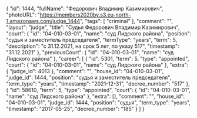 {
    "id": 1444,
    "fullName": "Федорович Владимир Казимирович",
    "photoURL": "https://members2020by.s3.eu-north-1.amazonaws.com/judge_1444",
    "tags": [
        "criminal"
    ],
    "comment": "",
    "layout": "judge",
    "title": "Судья Федорович Владимир Казимирович",
    "court": {
        "id": "04-010-03-01",
        "name": "суд Лидского района",
        "position": "судья и заместитель председателя",
        "termType": "years",
        "term": 5,
        "description": "c 31.12.2021, на срок 5 лет, по указу 517",
        "timestamp": "31.12.2021"
    },
    "previousCourt": {
        "id": "04-010-03-01",
        "name": "суд Лидского района"
    },
    "career": [
        {
            "id": 5301,
            "term": 5,
            "type": "appointed",
            "court": {
                "id": "04-010-03-01",
                "name": "суд Лидского района"
            },
            "extra": {
                "judge_id": 4013
            },
            "comment": "",
            "house_id": "04-010-03-01",
            "judge_id": 1444,
            "position": "судья и заместитель председателя",
            "term_type": "years",
            "timestamp": "2021-12-31",
            "decree_number": "517"
        },
        {
            "id": 58610,
            "term": 5,
            "type": "appointed",
            "court": {
                "id": "04-010-03-01",
                "name": "суд Лидского района"
            },
            "extra": [],
            "comment": "",
            "house_id": "04-010-03-01",
            "judge_id": 1444,
            "position": "судья",
            "term_type": "years",
            "timestamp": "2017-05-25",
            "decree_number": "185"
        }
    ]
}